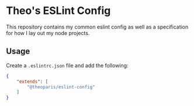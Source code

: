 # Theo's ESLint Config

This repository contains my common eslint config as well as a specification for how I lay out my node projects.

## Usage

Create a `.eslintrc.json` file and add the following:

```json
{
    "extends": [
        "@theoparis/eslint-config"
    ]
}
```

